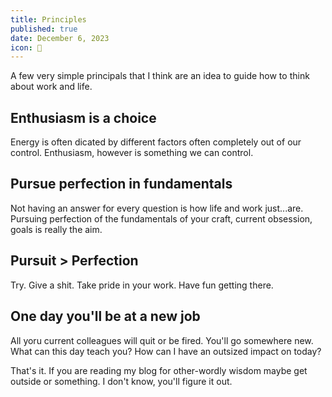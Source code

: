 ```yaml
---
title: Principles
published: true
date: December 6, 2023
icon: 🌱
---
```


A few very simple principals that I think are an idea to guide how to think about work and life.

## Enthusiasm is a choice

Energy is often dicated by different factors often completely out of our control. Enthusiasm, however is something we can control.

## Pursue perfection in fundamentals

Not having an answer for every question is how life and work just...are. Pursuing perfection of the fundamentals of your craft, current obsession, goals is really the aim.

## Pursuit > Perfection

Try. Give a shit. Take pride in your work. Have fun getting there.

## One day you'll be at a new job

All yoru current colleagues will quit or be fired. You'll go somewhere new. What can this day teach you? How can I have an outsized impact on today?

That's it. If you are reading my blog for other-wordly wisdom maybe get outside or something. I don't know, you'll figure it out.